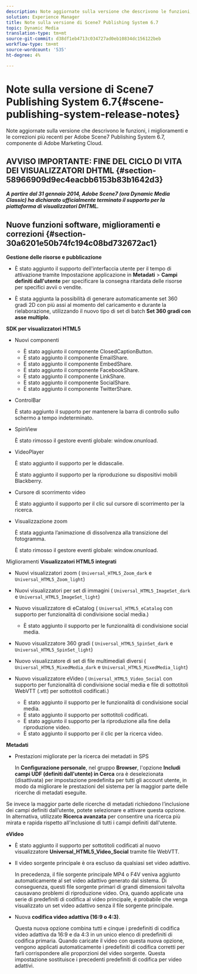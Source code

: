 ```yaml
---
description: Note aggiornate sulla versione che descrivono le funzioni, i miglioramenti e le correzioni più recenti per  Adobe Scene7 Publishing System 6.7, componente di Adobe Marketing Cloud.
solution: Experience Manager
title: Note sulla versione di Scene7 Publishing System 6.7
topic: Dynamic Media
translation-type: tm+mt
source-git-commit: d38df1eb4713c034727ad0eb10834dc156122beb
workflow-type: tm+mt
source-wordcount: '535'
ht-degree: 4%

---
```



# Note sulla versione di Scene7 Publishing System 6.7{#scene-publishing-system-release-notes}

Note aggiornate sulla versione che descrivono le funzioni, i miglioramenti e le correzioni più recenti per  Adobe Scene7 Publishing System 6.7, componente di Adobe Marketing Cloud.

## AVVISO IMPORTANTE: FINE DEL CICLO DI VITA DEI VISUALIZZATORI DHTML {#section-58966909d9ec4eacbb6153b83b1642d3}

***A partire dal 31 gennaio 2014,  Adobe Scene7 (ora Dynamic Media Classic) ha dichiarato ufficialmente terminato il supporto per la piattaforma di visualizzatori DHTML.***

## Nuove funzioni software, miglioramenti e correzioni {#section-30a6201e50b74fc194c08bd732672ac1}

**Gestione delle risorse e pubblicazione**

* È stato aggiunto il supporto dell&#39;interfaccia utente per il tempo di attivazione tramite Impostazione applicazione in **Metadati** > **Campi definiti dall&#39;utente** per specificare la consegna ritardata delle risorse per specifici avvii o vendite.

<!--   [More information](http://help.adobe.com/en_US/scene7/using/WS08F62297-36A5-4c35-9D4E-5BE38C41D39C.html). -->

* È stata aggiunta la possibilità di generare automaticamente set 360 gradi 2D con più assi al momento del caricamento e durante la rielaborazione, utilizzando il nuovo tipo di set di batch **Set 360 gradi con asse multiplo**.

<!--   [More information](http://help.adobe.com/en_US/scene7/using/WSf6ef983f54a76485-20cc30b112624e7b244-7fff.html). -->

**SDK per visualizzatori HTML5**

<!-- The *Adobe Scene7 HTML5 Viewers SDK* is available as part of the SDK download from Adobe Developer Connection.

[More information](http://help.adobe.com/en_US/scene7/using/WSd4272150f67705c11b002eec12fcba4dee6-8000.html). -->

* Nuovi componenti

   * È stato aggiunto il componente ClosedCaptionButton.
   * È stato aggiunto il componente EmailShare.
   * È stato aggiunto il componente EmbedShare.
   * È stato aggiunto il componente FacebookShare.
   * È stato aggiunto il componente LinkShare.
   * È stato aggiunto il componente SocialShare.
   * È stato aggiunto il componente TwitterShare.

* ControlBar

   È stato aggiunto il supporto per mantenere la barra di controllo sullo schermo a tempo indeterminato.

* SpinView

   È stato rimosso il gestore eventi globale: window.onunload.

* VideoPlayer

   È stato aggiunto il supporto per le didascalie.

   È stato aggiunto il supporto per la riproduzione su dispositivi mobili Blackberry.

* Cursore di scorrimento video

   È stato aggiunto il supporto per il clic sul cursore di scorrimento per la ricerca.

* Visualizzazione zoom

   È stata aggiunta l’animazione di dissolvenza alla transizione del fotogramma.

   È stato rimosso il gestore eventi globale: window.onunload.

Miglioramenti
**Visualizzatori HTML5 integrati**

* Nuovi visualizzatori zoom ( `Universal_HTML5_Zoom_dark` e `Universal_HTML5_Zoom_light`)
* Nuovi visualizzatori per set di immagini ( `Universal_HTML5_ImageSet_dark` e `Universal_HTML5_ImageSet_light`)
* Nuovo visualizzatore di eCatalog ( `Universal_HTML5_eCatalog` con supporto per funzionalità di condivisione social media.)

   * È stato aggiunto il supporto per le funzionalità di condivisione social media.

* Nuovo visualizzatore 360 gradi ( `Universal_HTML5_SpinSet_dark` e `Universal_HTML5_SpinSet_light`)

* Nuovo visualizzatore di set di file multimediali diversi ( `Universal_HTML5_MixedMedia_dark` e `Universal_HTML5_MixedMedia_light`)
* Nuovo visualizzatore eVideo ( `Universal_HTML5_Video_Social` con supporto per funzionalità di condivisione social media e file di sottotitoli WebVTT (.vtt) per sottotitoli codificati.)

   * È stato aggiunto il supporto per le funzionalità di condivisione social media.
   * È stato aggiunto il supporto per sottotitoli codificati.
   * È stato aggiunto il supporto per la riproduzione alla fine della riproduzione video.
   * È stato aggiunto il supporto per il clic per la ricerca video.

<!-- [Viewer preset compatibility matrix](http://help.adobe.com/en_US/scene7/using/WS6E593DEA-7D81-4cd6-84B0-85E8BB274176.html).

[Adding captions to eVideo](http://help.adobe.com/en_US/scene7/using/WS98ca2e6790647c06-6f6f53e137b959f094-8000.html). -->
**Metadati**

* Prestazioni migliorate per la ricerca dei metadati in SPS

   In **Configurazione personale**, nel gruppo **Browser**, l&#39;opzione **Includi campi UDF (definiti dall&#39;utente) in Cerca** ora è deselezionata (disattivata) per impostazione predefinita per tutti gli account utente, in modo da migliorare le prestazioni del sistema per la maggior parte delle ricerche di metadati eseguite.

<!--   [Personal Setup](http://help.adobe.com/en_US/scene7/using/WSCAAE9C8A-F172-43a8-B134-6163E7C80218.html). -->

Se invece la maggior parte delle ricerche di metadati richiedono l’inclusione dei campi definiti dall’utente, potete selezionare e attivare questa opzione. In alternativa, utilizzate **Ricerca avanzata** per consentire una ricerca più mirata e rapida rispetto all&#39;inclusione di tutti i campi definiti dall&#39;utente.

<!--   [Advanced search](http://help.adobe.com/en_US/scene7/using/WS259993e42159a215-1c6a66df1265272619e-7ff5.html). -->

**eVideo**

* È stato aggiunto il supporto per sottotitoli codificati al nuovo visualizzatore **Universal_HTML5_Video_Social** tramite file WebVTT.

<!--   [Adding captions to eVideo](http://help.stage.adobe.com/en_US/scene7/using/WS98ca2e6790647c06-6f6f53e137b959f094-8000.html). -->

* Il video sorgente principale è ora escluso da qualsiasi set video adattivo.

   In precedenza, il file sorgente principale MP4 o F4V veniva aggiunto automaticamente al set video adattivo generato dal sistema. Di conseguenza, questi file sorgente primari di grandi dimensioni talvolta causavano problemi di riproduzione video. Ora, quando applicate una serie di predefiniti di codifica al video principale, è probabile che venga visualizzato un set video adattivo senza il file sorgente principale.

* Nuova **codifica video adattiva (16:9 o 4:3)**.

   Questa nuova opzione combina tutti e cinque i predefiniti di codifica video adattiva da 16:9 e da 4:3 in un unico elenco di predefiniti di codifica primaria. Quando caricate il video con questa nuova opzione, vengono applicati automaticamente i predefiniti di codifica corretti per farli corrispondere alle proporzioni del video sorgente. Questa impostazione sostituisce i precedenti predefiniti di codifica per video adattivi.

<!--   [More information](http://help.stage.adobe.com/en_US/scene7/using/WSE86ACF2B-BD50-4c48-A1D7-9CD4405B62D0.html). -->

